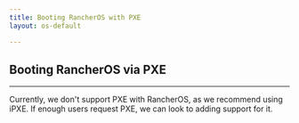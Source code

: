 ```yaml
---
title: Booting RancherOS with PXE
layout: os-default

---
```

## Booting RancherOS via PXE
----

Currently, we don't support PXE with RancherOS, as we recommend using iPXE. If enough users request PXE, we can look to adding support for it.

